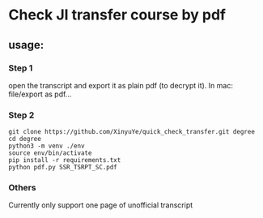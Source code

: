 # Check JI transfer course by pdf
## usage:
### Step 1
open the transcript and export it as plain pdf (to decrypt it). 
In mac: file/export as pdf...

### Step 2
```
git clone https://github.com/XinyuYe/quick_check_transfer.git degree
cd degree
python3 -m venv ./env
source env/bin/activate
pip install -r requirements.txt
python pdf.py SSR_TSRPT_SC.pdf

```
### Others
Currently only support one page of unofficial transcript
